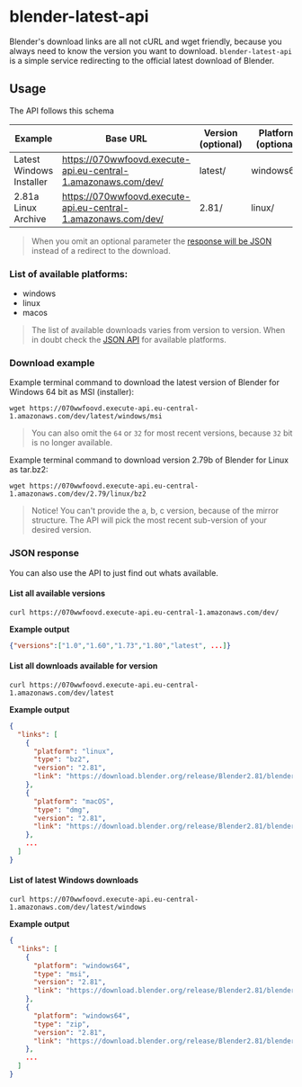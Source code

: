 # blender-latest-api
Blender's download links are all not cURL and wget friendly, because you always need to know the version you want to download.
`blender-latest-api` is a simple service redirecting to the official latest download of Blender.

## Usage
The API follows this schema

| Example                  | Base URL               | Version (optional) | Platform (optional) | File type (optional) |
|--------------------------|------------------------|--------------------|---------------------|----------------------|
| Latest Windows Installer | https://070wwfoovd.execute-api.eu-central-1.amazonaws.com/dev/ | latest/            | windows64/          | msi                  |
| 2.81a Linux Archive      | https://070wwfoovd.execute-api.eu-central-1.amazonaws.com/dev/ | 2.81/              | linux/              | bz2                  |

> When you omit an optional parameter the [response will be JSON](#json-response) instead of a redirect to the download.

### List of available platforms:
* windows
* linux
* macos

> The list of available downloads varies from version to version. When in doubt check the [JSON API](#json-response) for available platforms.

### Download example

Example terminal command to download the latest version of Blender for Windows 64 bit as MSI (installer):
```
wget https://070wwfoovd.execute-api.eu-central-1.amazonaws.com/dev/latest/windows/msi
```
> You can also omit the `64` or `32` for most recent versions, because `32` bit is no longer available.

Example terminal command to download version 2.79b of Blender for Linux as tar.bz2:
```
wget https://070wwfoovd.execute-api.eu-central-1.amazonaws.com/dev/2.79/linux/bz2
```

> Notice! You can't provide the a, b, c version, because of the mirror structure. The API will pick the most recent sub-version of your desired version.

### JSON response
You can also use the API to just find out whats available.

#### List all available versions
```
curl https://070wwfoovd.execute-api.eu-central-1.amazonaws.com/dev/
```

**Example output**
```JSON
{"versions":["1.0","1.60","1.73","1.80","latest", ...]}
```

#### List all downloads available for version
```
curl https://070wwfoovd.execute-api.eu-central-1.amazonaws.com/dev/latest
```

**Example output**
```JSON
{
  "links": [
    {
      "platform": "linux",
      "type": "bz2",
      "version": "2.81",
      "link": "https://download.blender.org/release/Blender2.81/blender-2.81-linux-glibc217-x86_64.tar.bz2"
    },
    {
      "platform": "macOS",
      "type": "dmg",
      "version": "2.81",
      "link": "https://download.blender.org/release/Blender2.81/blender-2.81-macOS.dmg"
    },
    ...
  ]
}
```

#### List of latest Windows downloads
```
curl https://070wwfoovd.execute-api.eu-central-1.amazonaws.com/dev/latest/windows
```
**Example output**
```JSON
{
  "links": [
    {
      "platform": "windows64",
      "type": "msi",
      "version": "2.81",
      "link": "https://download.blender.org/release/Blender2.81/blender-2.81-windows64.msi"
    },
    {
      "platform": "windows64",
      "type": "zip",
      "version": "2.81",
      "link": "https://download.blender.org/release/Blender2.81/blender-2.81-windows64.zip"
    },
    ... 
  ]
}
```
